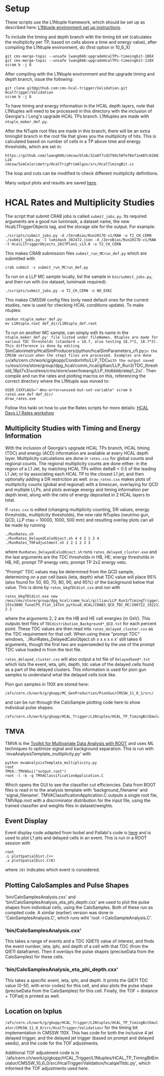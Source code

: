 # Setup
These scripts use the L1Ntuple framework, which should be set up as described here: [L1Ntuple environment set up instructions](https://twiki.cern.ch/twiki/bin/view/CMSPublic/SWGuideL1TStage2Instructions#Environment_Setup_with_Integrati).

To include the timing and depth branch with the timing bit set (calculates the multiplicity per TP, based on cells above a time and energy value), after compiling the L1Ntuple environment, do (first option in 10_6_X)
```
git cms-merge-topic --unsafe lwang046:upgradeHcalTPs-timeingbit-106X 
git cms-merge-topic --unsafe lwang046:upgradeHcalTPs-timeingbit-110X
scram b -j 8
```
After compiling with the L1Ntuple environment and the upgrade timing and depth branch, issue the following:
```
git clone git@github.com:cms-hcal-trigger/Validation.git HcalTrigger/Validation
scram b -j 8
```
To have timing and energy information in the HCAL depth layers, note that L1Ntuples will need to be processed in this directory with the inclusion of Georgia's / Long's upgrade HCAL TPs branch. L1Ntuples are made with `ntuple_maker_def.py`.

After the NTuple root files are made in this branch, there will be an extra timingbit branch in the root file that gives you the multiplicity of hits. This is calculated based on number of cells in a TP above time and energy thresholds, which are set in:
```
https://github.com/lwang046/cmssw/blob/32a8f7cd2f9dc50fef0ef1e48fc82883ff93bace/SimCalorimetry/HcalTrigPrimAlgos/src/HcalTimingBit.cc#L19-L24
cmssw/SimCalorimetry/HcalTrigPrimAlgos/src/HcalTimingBit.cc
```
The loop and cuts can be modified to check different multiplicity definitions.

Many output plots and results are saved [here](https://gkopp.web.cern.ch/gkopp/HCAL_LLP/).

# HCAL Rates and Multiplicity Studies
The script that submit CRAB jobs is called `submit_jobs.py`. Its required arguments are a good run lumimask, a dataset name, the new HcalL1TriggerObjects tag, and the storage site for the output. For example:
```
./scripts/submit_jobs.py -d /ZeroBias/Run2017D-v1/RAW -o T2_CH_CERN
./submit_jobs.py -l lumimask_302472.json -d /ZeroBias/Run2017D-v1/RAW -t HcalL1TriggerObjects_2017Plan1_v13.0 -o T2_CH_CERN
```
This makes CRAB submission files `submit_run_MCrun_def.py` which are submitted with 
```
crab submit -c submit_run_MCrun_def.py
```
To run on a LLP MC sample locally, list the sample in `bin/submit_jobs.py`, and then run with (no dataset, lumimask required):
```
./scripts/submit_jobs.py -o T2_CH_CERN -n NO_EXEC
```
This makes CMSSW config files (only need default ones for the current studies, new is used for checking HCAL conditions update). To make ntuples:
```
cmsRun ntuple_maker_def.py
mv L1Ntuple.root def_dir/L1Ntuple_def.root
```
To run on another MC sample, can simply edit its name in the `ntuple_maker_def.py' file listed under fileNames. Ntuples are made for various TDC thresholds (standard = 18.7, also testing 18.7*2, 18.7*3). This difference is done by editing `SimCalorimetry/HcalSimProducers/python/hcalSimParameters_cfi.py` in the CMSSW version when the step1 files are processed. Examples are done in `/afs/cern.ch/work/g/gkopp/CondorInfo/LLP_TDC` with the output saved to `/eos/cms/store/group/dpg_hcal/comm_hcal/gillian/LLP_Run3/TDC_threshold_18pt7x3/` and `/eos/cms/store/user/lowang/LLP_htobbbb/step1_2x/`. Then compile and run the rates and plotting macros on this, referencing the correct directory where the L1Ntuple was moved to:
```
USER_CXXFLAGS="-Wno-error=unused-but-set-variable" scram b
rates.exe def def_dir/
draw_rates.exe
```
Follow this twiki on how to use the Rates scripts for more details:
[HCAL Days L1 Rates workshop](https://twiki.cern.ch/twiki/bin/view/Sandbox/L1TriggerAtHCALdays2019#HCAL_conditions_impact_at_L1_rat)






## Multiplicity Studies with Timing and Energy Information
With the inclusion of Georgia's upgrade HCAL TPs branch, HCAL timing (TDC) and energy (ACD) information are avaliable at every HCAL depth layer. Multiplicity calculations are done in `rates.cxx` for global counts and regional counts. The regional multiplicity counts are done either: in the region of a L1 Jet, by matching HCAL TPs within deltaR < 0.5 of the leading L1 Jet; or by associating each HCAL TP to the closest L1 jet, and then optionally adding a DR restriction as well. `draw_rates.cxx` makes plots of multiplicity counts (global and regional) with a timescan, overlaying for QCD and multiple LLPs, and plots average energy and timing information per depth level, along with the ratio of energy deposited in 2 HCAL layers to total.

If `rates.cxx` is edited (changing multiplicity counting, DR values, energy thresholds, multiplicity thresholds), the new rate NTuples (neutrino gun, QCD, LLP ctau = 10000, 1000, 500 mm) and resulting overlay plots can all be made by running
```
./RunRates.sh
./RunRates_DelayedCaloObject.sh 4 4 2 1 3 4
./RunRates_TOFadjustment.sh 2 2 1 2 3 3
```
where `RunRates_DelayedCaloObject.sh` runs `rates_delayed_cluster.exe` and the last arguments are the TDC thresholds in HB, HE; energy thresholds in HB, HE; prompt TP energy veto, prompt TP 2x2 energy veto.

"Prompt" TDC values may be determined from the QCD sample, determining on a per cell basis (ieta, depth) what TDC value will place 95% (also found for 50, 60, 70, 80, 90, and 95%) of the background below that value. This is done by `rates_bkgTDCdist.cxx` and run with
```
rates_bkgTDCdist.exe new /eos/cms/store/group/dpg_hcal/comm_hcal/gillian/LLP_Run3/TimingTrigger/QCD_Pt-15to3000_TuneCP5_Flat_14TeV_pythia8_HCAL/CRAB3_QCD_TDC_MC/200722_192212/0000/QCD 2 2
```
where the arguments 2, 2 are the HB and HE cell energies (in GeV). This outputs text files of `TDCdistribution_Background*_QCD.txt` for each percent point. These TDC values are then read into `rates_delayed_cluster.cxx` as the TDC requirement for that cell. When using these "prompt TDC" windows, `./RunRates_DelayedCaloObject.sh x x x x x x' still takes 6 arguments, though the first two are superseeded by the use of the prompt TDC value loaded in from the text file.

`rates_delayed_cluster.cxx` will also output a txt file of `DelayedSeed*.txt` which lists the event, ieta, iphi, depth, tdc value of the delayed cells found as a part of the delayed clusters. This information is used for pion gun samples to understand what the delayed cells look like. 

Pion gun samples in 110X are stored here:
```
/afs/cern.ch/work/g/gkopp/MC_GenProduction/PionGun/CMSSW_11_0_2/src/
```
and can be run through the CaloSample plotting code here to show individual pulse shapes:
```
/afs/cern.ch/work/g/gkopp/HCAL_Trigger/L1Ntuples/HCAL_TP_TimingBitEmulator/CMSSW_10_6_0/src/HcalTrigger/Validation/bin/CaloSamplesAnalysis
```


## TMVA
TMVA is the [Toolkit for Multivariate Data Analysis with ROOT](https://root.cern.ch/root/html/guides/tmva/TMVAUsersGuide.pdf) and uses ML techniques to optimize signal and background separation. This is run with `mvaAnalysisTemplate_multiplicity.py' with
```
python mvaAnalysisTemplate_multiplicity.py
root
TMVA::TMVAGui("output.root")
root -l -b -q TMVAClassificationApplication.C
```
Which opens the GUI to see the classifier cut efficiencies. Data from ROOT files is read in to the analysis template with 'background_filename' and 'signal_filename'. TMVAClassificationApplication.C outputs a single root file, TMVApp.root with a discriminator distribution for the input file, using the trained classifier and weights files in dataset/weights.

## Event Display
Event display code adapted from Isobel and Pallabi's code is [here](https://github.com/gk199/Validation/blob/TimingBit106x/EventDisplay/plotSpatialDist.C) and is used to plot L1 jets and delayed cells in an event. This is run in a ROOT session with
```
root
.L plotSpatialDist.C++
.x plotSpatialDist.C(0)
```
where `(0)` indicates which event is considered.

## Plotting CaloSamples and Pulse Shapes
'bin/CaloSamplesAnalysis.cxx' and 'bin/CaloSamplesAnalysis_eta_phi_depth.cxx' are used to plot the pulse shapes from individual cells, using the CaloSamples. Both of these run as compiled code. A similar (earlier) version was done in 'CaloSamplesAnalysis.C', which runs wiht 'root -l CaloSampleAnalysis.C'.

### 'bin/CaloSamplesAnalysis.cxx'
This takes a range of events and a TDC (QIE11) value of interest, and finds the event number, ieta, iphi, and depth of a cell with that TDC (from the QIE11 dataframe). Then it overlays the pulse shapes (preciseData from the CaloSamples) for these cells.

### 'bin/CaloSamplesAnalysis_eta_phi_depth.cxx'
This takes a specific event, ieta, iphi, and depth. It prints the QIE11 TDC value (0-50, with error codes) for this cell, and also plots the pulse shape (preciseData from the CaloSamples) for this cell. Finally, the TOF = distance + TOFadj is printed as well.

## Location on lxplus
`/afs/cern.ch/work/g/gkopp/HCAL_Trigger/L1Ntuples/HCAL_TP_TimingBitEmulator/CMSSW_11_0_0/src/HcalTrigger/Validation/` for the timing bit implementation in CMSSW 110X. This has code for both the inclusive 4 jet delayed trigger, and the delayed jet trigger (based on prompt and delayed seeds), and the code for the TOF adjustments.

Additional TOF adjustment code is in `/afs/cern.ch/work/g/gkopp/HCAL_Trigger/L1Ntuples/HCAL_TP_TimingBitEmulator/CMSSW_10_6_0/src/HcalTrigger/Validation/hcalqie11tdc.py', which informed the TOF adjustments used here. 


